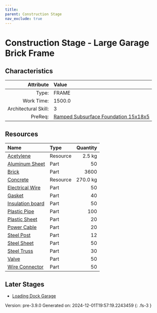 ```yaml
---
title: 
parent: Construction Stage
nav_exclude: true
---
```

# Construction Stage - Large Garage Brick Frame


## Characteristics

| Attribute      | Value |
|--------:|:------|
|Type:|FRAME|
|Work Time:|1500.0|
|Architectural Skill:|3|
|PreReq:|[Ramped Subsurface Foundation 15x18x5](../construction/ramped-subsurface-foundation-15x18x5.html)|

## Resources

| Name | Type | Quantity |
|:-----|:-----|-----:|
|[Acetylene](../resource/acetylene.html)|Resource|2.5 kg|
|[Aluminum Sheet](../part/aluminum-sheet.html)|Part|50|
|[Brick](../part/brick.html)|Part|3600|
|[Concrete](../resource/concrete.html)|Resource|270.0 kg|
|[Electrical Wire](../part/electrical-wire.html)|Part|50|
|[Gasket](../part/gasket.html)|Part|40|
|[Insulation board](../part/insulation-board.html)|Part|50|
|[Plastic Pipe](../part/plastic-pipe.html)|Part|100|
|[Plastic Sheet](../part/plastic-sheet.html)|Part|20|
|[Power Cable](../part/power-cable.html)|Part|20|
|[Steel Post](../part/steel-post.html)|Part|12|
|[Steel Sheet](../part/steel-sheet.html)|Part|50|
|[Steel Truss](../part/steel-truss.html)|Part|30|
|[Valve](../part/valve.html)|Part|50|
|[Wire Connector](../part/wire-connector.html)|Part|50|

## Later Stages
- [Loading Dock Garage](../construction/loading-dock-garage.html)


Version: pre-3.9.0 Generated on: 2024-12-01T19:57:19.2243459
{: .fs-3 }